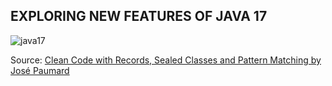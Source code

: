 ## EXPLORING NEW FEATURES OF JAVA 17

![java17](https://github.com/avendesta/java17-features/assets/53615807/7dd56852-30de-4116-8799-94a048a0ee97)

Source:
[Clean Code with Records, Sealed Classes and Pattern Matching
by José Paumard](https://www.youtube.com/watch?v=V_mzFdFTk6I)


